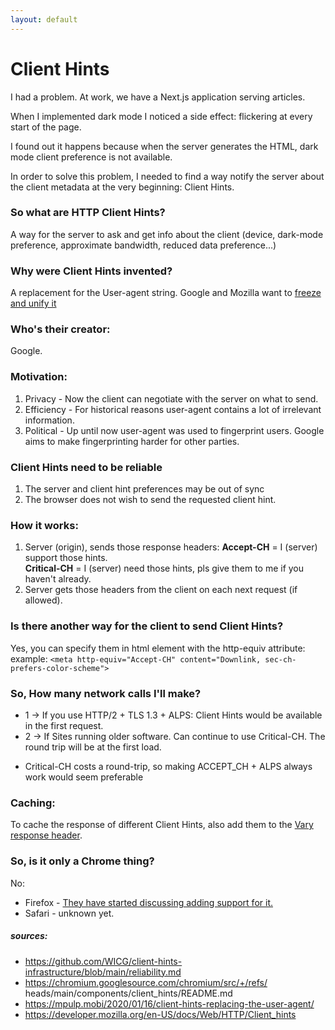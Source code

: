 ```yaml
---
layout: default
---
```


# Client Hints 

I had a problem. 
At work, we have a Next.js application serving articles. 

When I implemented dark mode I noticed a side effect: flickering at every start of the page. 

I found out it happens because when the server generates the HTML, dark mode client preference is not available. 

In order to solve this problem, I needed to find a way notify the server about the client metadata at the very beginning: Client Hints.

### So what are HTTP Client Hints?
A way for the server to ask and get info about the client (device, dark-mode preference, approximate bandwidth, reduced data preference...)

### Why were Client Hints invented?
A replacement for the User-agent string.
Google and Mozilla want to [freeze and unify it](https://groups.google.com/a/chromium.org/g/blink-dev/c/-2JIRNMWJ7s/m/yHe4tQNLCgAJ)

### Who's their creator: 
Google. 

### Motivation: 
1. Privacy - Now the client can negotiate with the server on what to send. 
2. Efficiency - For historical reasons user-agent contains a lot of irrelevant information.
3. Political -  Up until now user-agent was used to fingerprint users.  Google aims to make fingerprinting harder for other parties.

### Client Hints need to be reliable
1. The server and client hint preferences may be out of sync
2. The browser does not wish to send the requested client hint. 

### How it works: 
1. Server (origin), sends those response headers:
    __Accept-CH__ = I (server) support those hints.   
    __Critical-CH__ = I (server) need those hints, pls give them to me if you haven't already.
2. Server gets those headers from the client on each next request (if allowed). 

### Is there another way for the client to send Client Hints?
Yes, you can specify them in html <meta> element with the http-equiv attribute:
example: `<meta http-equiv="Accept-CH" content="Downlink, sec-ch-prefers-color-scheme">`

### So, How many network calls I'll make? 
 - 1 -> If you use HTTP/2 + TLS 1.3 + ALPS: Client Hints would be available in the first request.
 - 2 -> If Sites running older software. Can continue to use Critical-CH. The round trip will be at the first load. 
 
 * Critical-CH costs a round-trip, so making ACCEPT_CH + ALPS always work would seem preferable


### Caching:
To cache the response of different Client Hints, also add them to the [Vary response header](https://developer.mozilla.org/en-US/docs/Web/HTTP/Headers/Vary).

### So, is it only a Chrome thing? 
No:  
- Firefox - [They have started discussing adding support for it.](https://bugzilla.mozilla.org/show_bug.cgi?id=935216)  
- Safari - unknown yet. 



##### _sources:_
- https://github.com/WICG/client-hints-infrastructure/blob/main/reliability.md  
- https://chromium.googlesource.com/chromium/src/+/refs/  
heads/main/components/client_hints/README.md   
- https://mpulp.mobi/2020/01/16/client-hints-replacing-the-user-agent/  
- https://developer.mozilla.org/en-US/docs/Web/HTTP/Client_hints  
